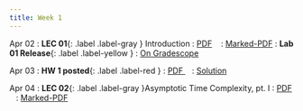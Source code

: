 ```yaml
---
title: Week 1
---
```


Apr 02
: **LEC 01**{: .label .label-gray } Introduction
  : [PDF](lectures/01-intro/Lec01.pdf) &nbsp;&nbsp;
  : [Marked-PDF](lectures/01-intro/Lec01-marked.pdf)
: **Lab 01 Release**{: .label .label-yellow } 
  : [On Gradescope](#)

Apr 03
: **HW 1 posted**{: .label .label-red }
  : [PDF ](#) &nbsp;&nbsp;
  : [Solution](#)

Apr 04
: **LEC 02**{: .label .label-gray }Asymptotic Time Complexity, pt. I
  : [PDF](#) &nbsp;&nbsp;
  : [Marked-PDF](#)

